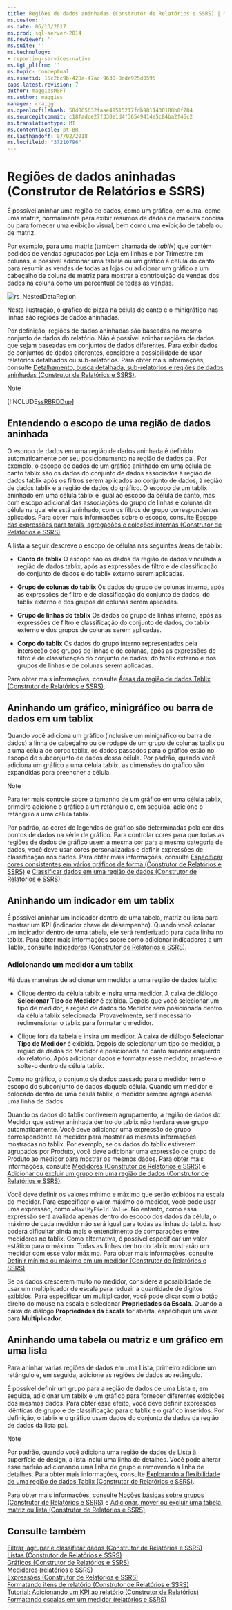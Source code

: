 ```yaml
---
title: Regiões de dados aninhadas (Construtor de Relatórios e SSRS) | Microsoft Docs
ms.custom: ''
ms.date: 06/13/2017
ms.prod: sql-server-2014
ms.reviewer: ''
ms.suite: ''
ms.technology:
- reporting-services-native
ms.tgt_pltfrm: ''
ms.topic: conceptual
ms.assetid: 15c2bc9b-428a-47ac-9630-8dde925d0595
caps.latest.revision: 7
author: maggiesMSFT
ms.author: maggies
manager: craigg
ms.openlocfilehash: 58d065632faae49515217fdb9811430188b0f784
ms.sourcegitcommit: c18fadce27f330e1d4f36549414e5c84ba2f46c2
ms.translationtype: MT
ms.contentlocale: pt-BR
ms.lasthandoff: 07/02/2018
ms.locfileid: "37210796"
---
```

# <a name="nested-data-regions-report-builder-and-ssrs"></a>Regiões de dados aninhadas (Construtor de Relatórios e SSRS)
  É possível aninhar uma região de dados, como um gráfico, em outra, como uma matriz, normalmente para exibir resumos de dados de maneira concisa ou para fornecer uma exibição visual, bem como uma exibição de tabela ou de matriz.  
  
 Por exemplo, para uma matriz (também chamada de *tablix*) que contém pedidos de vendas agrupados por Loja em linhas e por Trimestre em colunas, é possível adicionar uma tabela ou um gráfico à célula do canto para resumir as vendas de todas as lojas ou adicionar um gráfico a um cabeçalho de coluna de matriz para mostrar a contribuição de vendas dos dados na coluna como um percentual de todas as vendas.  
  
 ![rs_NestedDataRegion](../media/rs-nesteddataregion.gif "rs_NestedDataRegion")  
  
 Nesta ilustração, o gráfico de pizza na célula de canto e o minigráfico nas linhas são regiões de dados aninhadas.  
  
 Por definição, regiões de dados aninhadas são baseadas no mesmo conjunto de dados do relatório. Não é possível aninhar regiões de dados que sejam baseadas em conjuntos de dados diferentes. Para exibir dados de conjuntos de dados diferentes, considere a possibilidade de usar relatórios detalhados ou sub-relatórios. Para obter mais informações, consulte [Detalhamento, busca detalhada, sub-relatórios e regiões de dados aninhadas &#40;Construtor de Relatórios e SSRS&#41;](drillthrough-drilldown-subreports-and-nested-data-regions.md).  
  
> [!NOTE]  
>  [!INCLUDE[ssRBRDDup](../../includes/ssrbrddup-md.md)]  
  
## <a name="understanding-scope-for-a-nested-data-region"></a>Entendendo o escopo de uma região de dados aninhada  
 O escopo de dados em uma região de dados aninhada é definido automaticamente por seu posicionamento na região de dados pai. Por exemplo, o escopo de dados de um gráfico aninhado em uma célula de canto tablix são os dados do conjunto de dados associados à região de dados tablix após os filtros serem aplicados ao conjunto de dados, à região de dados tablix e à região de dados do gráfico. O escopo de um tablix aninhado em uma célula tablix é igual ao escopo da célula de canto, mas com escopo adicional das associações do grupo de linhas e colunas da célula na qual ele está aninhado, com os filtros de grupo correspondentes aplicados. Para obter mais informações sobre o escopo, consulte [Escopo das expressões para totais, agregações e coleções internas &#40;Construtor de Relatórios e SSRS&#41;](expression-scope-for-totals-aggregates-and-built-in-collections.md).  
  
 A lista a seguir descreve o escopo de células nas seguintes áreas de tablix:  
  
-   **Canto de tablix** O escopo são os dados da região de dados vinculada à região de dados tablix, após as expressões de filtro e de classificação do conjunto de dados e do tablix externo serem aplicadas.  
  
-   **Grupo de colunas do tablix** Os dados do grupo de colunas interno, após as expressões de filtro e de classificação do conjunto de dados, do tablix externo e dos grupos de colunas serem aplicadas.  
  
-   **Grupo de linhas do tablix** Os dados do grupo de linhas interno, após as expressões de filtro e classificação do conjunto de dados, do tablix externo e dos grupos de colunas serem aplicadas.  
  
-   **Corpo do tablix** Os dados do grupo interno representados pela interseção dos grupos de linhas e de colunas, após as expressões de filtro e de classificação do conjunto de dados, do tablix externo e dos grupos de linhas e de colunas serem aplicadas.  
  
 Para obter mais informações, consulte [Áreas da região de dados Tablix &#40;Construtor de Relatórios e SSRS&#41;](tablix-data-region-areas-report-builder-and-ssrs.md).  
  
## <a name="nesting-a-chart-sparkline-or-data-bar-in-a-tablix"></a>Aninhando um gráfico, minigráfico ou barra de dados em um tablix  
 Quando você adiciona um gráfico (inclusive um minigráfico ou barra de dados) à linha de cabeçalho ou de rodapé de um grupo de colunas tablix ou a uma célula de corpo tablix, os dados passados para o gráfico estão no escopo do subconjunto de dados dessa célula. Por padrão, quando você adiciona um gráfico a uma célula tablix, as dimensões do gráfico são expandidas para preencher a célula.  
  
> [!NOTE]  
>  Para ter mais controle sobre o tamanho de um gráfico em uma célula tablix, primeiro adicione o gráfico a um retângulo e, em seguida, adicione o retângulo a uma célula tablix.  
  
 Por padrão, as cores de legendas de gráfico são determinadas pela cor dos pontos de dados na série de gráfico. Para controlar cores para que todas as regiões de dados de gráfico usem a mesma cor para a mesma categoria de dados, você deve usar cores personalizadas e definir expressões de classificação nos dados. Para obter mais informações, consulte [Especificar cores consistentes em vários gráficos de forma &#40;Construtor de Relatórios e SSRS&#41;](charts-report-builder-and-ssrs.md) e [Classificar dados em uma região de dados &#40;Construtor de Relatórios e SSRS&#41;](sort-data-in-a-data-region-report-builder-and-ssrs.md).  
  
## <a name="nesting-a-gauge-or-an-indicator-in-a-tablix"></a>Aninhando um indicador em um tablix  
 É possível aninhar um indicador dentro de uma tabela, matriz ou lista para mostrar um KPI (indicador chave de desempenho). Quando você colocar um indicador dentro de uma tabela, ele será renderizado para cada linha no tablix. Para obter mais informações sobre como adicionar indicadores a um Tablix, consulte [Indicadores &#40;Construtor de Relatórios e SSRS&#41;](indicators-report-builder-and-ssrs.md).  
  
### <a name="adding-a-gauge-to-a-tablix"></a>Adicionando um medidor a um tablix  
 Há duas maneiras de adicionar um medidor a uma região de dados tablix:  
  
-   Clique dentro da célula tablix e insira uma medidor. A caixa de diálogo **Selecionar Tipo de Medidor** é exibida. Depois que você selecionar um tipo de medidor, a região de dados do Medidor será posicionada dentro da célula tablix selecionada. Provavelmente, será necessário redimensionar o tablix para formatar o medidor.  
  
-   Clique fora da tabela e insira um medidor. A caixa de diálogo **Selecionar Tipo de Medidor** é exibida. Depois de selecionar um tipo de medidor, a região de dados do Medidor é posicionada no canto superior esquerdo do relatório. Após adicionar dados e formatar esse medidor, arraste-o e solte-o dentro da célula tablix.  
  
 Como no gráfico, o conjunto de dados passado para o medidor tem o escopo do subconjunto de dados daquela célula. Quando um medidor é colocado dentro de uma célula tablix, o medidor sempre agrega apenas uma linha de dados.  
  
 Quando os dados do tablix contiverem agrupamento, a região de dados do Medidor que estiver aninhada dentro do tablix não herdará esse grupo automaticamente. Você deve adicionar uma expressão de grupo correspondente ao medidor para mostrar as mesmas informações mostradas no tablix. Por exemplo, se os dados do tablix estiverem agrupados por Produto, você deve adicionar uma expressão de grupo de Produto ao medidor para mostrar os mesmos dados. Para obter mais informações, consulte [Medidores &#40;Construtor de Relatórios e SSRS&#41;](gauges-report-builder-and-ssrs.md) e [Adicionar ou excluir um grupo em uma região de dados &#40;Construtor de Relatórios e SSRS&#41;](add-or-delete-a-group-in-a-data-region-report-builder-and-ssrs.md).  
  
 Você deve definir os valores mínimo e máximo que serão exibidos na escala do medidor. Para especificar o valor máximo do medidor, você pode usar uma expressão, como `=Max!MyField.Value`. No entanto, como essa expressão será avaliada apenas dentro do escopo dos dados da célula, o máximo de cada medidor não será igual para todas as linhas do tablix. Isso poderá dificultar ainda mais o entendimento de comparações entre medidores no tablix. Como alternativa, é possível especificar um valor estático para o máximo. Todas as linhas dentro do tablix mostrarão um medidor com esse valor máximo. Para obter mais informações, consulte [Definir mínimo ou máximo em um medidor &#40;Construtor de Relatórios e SSRS&#41;](set-a-minimum-or-maximum-on-a-gauge-report-builder-and-ssrs.md).  
  
 Se os dados crescerem muito no medidor, considere a possibilidade de usar um multiplicador de escala para reduzir a quantidade de dígitos exibidos. Para especificar um multiplicador, você pode clicar com o botão direito do mouse na escala e selecionar **Propriedades da Escala**. Quando a caixa de diálogo **Propriedades da Escala** for aberta, especifique um valor para **Multiplicador**.  
  
## <a name="nesting-a-table-or-matrix-and-a-chart-in-a-list"></a>Aninhando uma tabela ou matriz e um gráfico em uma lista  
 Para aninhar várias regiões de dados em uma Lista, primeiro adicione um retângulo e, em seguida, adicione as regiões de dados ao retângulo.  
  
 É possível definir um grupo para a região de dados de uma Lista e, em seguida, adicionar um tablix e um gráfico para fornecer diferentes exibições dos mesmos dados. Para obter esse efeito, você deve definir expressões idênticas de grupo e de classificação para o tablix e o gráfico inseridos. Por definição, o tablix e o gráfico usam dados do conjunto de dados da região de dados da lista pai.  
  
> [!NOTE]  
>  Por padrão, quando você adiciona uma região de dados de Lista à superfície de design, a lista inclui uma linha de detalhes. Você pode alterar esse padrão adicionando uma linha de grupo e removendo a linha de detalhes. Para obter mais informações, consulte [Explorando a flexibilidade de uma região de dados Tablix &#40;Construtor de Relatórios e SSRS&#41;](exploring-the-flexibility-of-a-tablix-data-region-report-builder-and-ssrs.md).  
  
 Para obter mais informações, consulte [Noções básicas sobre grupos &#40;Construtor de Relatórios e SSRS&#41;](understanding-groups-report-builder-and-ssrs.md) e [Adicionar, mover ou excluir uma tabela, matriz ou lista &#40;Construtor de Relatórios e SSRS&#41;](add-move-or-delete-a-table-matrix-or-list-report-builder-and-ssrs.md).  
  
## <a name="see-also"></a>Consulte também  
 [Filtrar, agrupar e classificar dados &#40;Construtor de Relatórios e SSRS&#41;](filter-group-and-sort-data-report-builder-and-ssrs.md)   
 [Listas &#40;Construtor de Relatórios e SSRS&#41;](tables-matrices-and-lists-report-builder-and-ssrs.md)   
 [Gráficos &#40;Construtor de Relatórios e SSRS&#41;](charts-report-builder-and-ssrs.md)   
 [Medidores &#40;relatórios e SSRS&#41;](gauges-report-builder-and-ssrs.md)   
 [Expressões &#40;Construtor de Relatórios e SSRS&#41;](expressions-report-builder-and-ssrs.md)   
 [Formatando itens de relatório &#40;Construtor de Relatórios e SSRS&#41;](formatting-report-items-report-builder-and-ssrs.md)   
 [Tutorial: Adicionando um KPI ao relatório &#40;Construtor de Relatórios&#41;](../tutorial-adding-a-kpi-to-your-report-report-builder.md)   
 [Formatando escalas em um medidor &#40;relatórios e SSRS&#41;](formatting-scales-on-a-gauge-report-builder-and-ssrs.md)  
  
  

